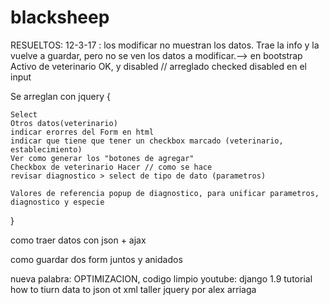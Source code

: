 # blacksheep
RESUELTOS:
12-3-17 : 
los modificar no muestran los datos. Trae la info y la vuelve a guardar, pero no se ven los datos a modificar.--> en bootstrap
Activo de veterinario OK, y disabled  // arreglado checked disabled en el input


Se arreglan con jquery {

	Select
	Otros datos(veterinario)
	indicar erorres del Form en html 
	indicar que tiene que tener un checkbox marcado (veterinario, establecimiento)
	Ver como generar los "botones de agregar"
	Checkbox de veterinario Hacer // como se hace
	revisar diagnostico > select de tipo de dato (parametros)

	Valores de referencia popup de diagnostico, para unificar parametros, diagnostico y especie
}





como traer datos con json + ajax

como guardar dos form juntos y anidados

nueva palabra: OPTIMIZACION, codigo limpio
youtube: django 1.9 tutorial how to tiurn data to json ot xml
taller jquery por alex arriaga